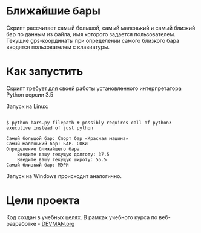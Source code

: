 # Ближайшие бары

Скрипт рассчитает самый большой, самый маленький и самый близкий бар по данным из файла, имя которого задается пользователем.  
Текущие gps-координаты при определении самого близкого бара вводятся пользователем с клавиатуры.


# Как запустить

Скрипт требует для своей работы установленного интерпретатора Python версии 3.5

Запуск на Linux:

```#!bash

$ python bars.py filepath # possibly requires call of python3 executive instead of just python

Cамый большой бар: Спорт бар «Красная машина»
Cамый маленький бар: БАР. СОКИ
Определение ближайшего бара.
    Введите вашу текущую долготу: 37.5
    Введите вашу текущую широту: 55.5
Cамый близкий бар: МЭРИ
```


Запуск на Windows происходит аналогично.

# Цели проекта

Код создан в учебных целях. В рамках учебного курса по веб-разработке - [DEVMAN.org](https://devman.org)
